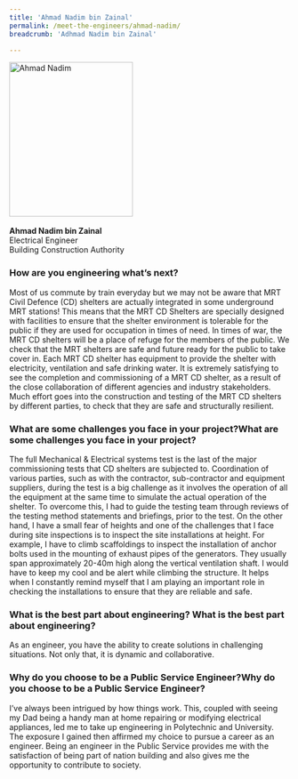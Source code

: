 ```yaml
---
title: 'Ahmad Nadim bin Zainal'
permalink: /meet-the-engineers/ahmad-nadim/
breadcrumb: 'Adhmad Nadim bin Zainal'

---
```



<img src="/images/nadim.jpg" alt="Ahmad Nadim" style="width:222px;height:278px;" align="left">
<br clear="left">
<br>
<strong>Ahmad Nadim bin Zainal</strong>
<br> Electrical Engineer
<br> Building Construction Authority

### How are you engineering what’s next?

Most of us commute by train everyday but we may not be aware that MRT Civil Defence (CD) shelters are actually integrated in some underground MRT stations! This means that the MRT CD Shelters are specially designed with facilities to ensure that the shelter environment is tolerable for the public if they are used for occupation in times of need. In times of war, the MRT CD shelters will be a place of refuge for the members of the public. We check that the MRT shelters are safe and future ready for the public to take cover in. Each MRT CD shelter has equipment to provide the shelter with electricity, ventilation and safe drinking water. It is extremely satisfying to see the completion and commissioning of a MRT CD shelter, as a result of the close collaboration of different agencies and industry stakeholders. Much effort goes into the construction and testing of the MRT CD shelters by different parties, to check that they are safe and structurally resilient.

### What are some challenges you face in your project?What are some challenges you face in your project?

The full Mechanical & Electrical systems test is the last of the major commissioning tests that CD shelters are subjected to. Coordination of various parties, such as with the contractor, sub-contractor and equipment suppliers, during the test is a big challenge as it involves the operation of all the equipment at the same time to simulate the actual operation of the shelter. To overcome this, I had to guide the testing team through reviews of the testing method statements and briefings, prior to the test. On the other hand, I have a small fear of heights and one of the challenges that I face during site inspections is to inspect the site installations at height. For example, I have to climb scaffoldings to inspect the installation of anchor bolts used in the mounting of exhaust pipes of the generators. They usually span approximately 20-40m high along the vertical ventilation shaft. I would have to keep my cool and be alert while climbing the structure. It helps when I constantly remind myself that I am playing an important role in checking the installations to ensure that they are reliable and safe.

### What is the best part about engineering? What is the best part about engineering?

As an engineer, you have the ability to create solutions in challenging situations. Not only that, it is dynamic and collaborative.

### Why do you choose to be a Public Service Engineer?Why do you choose to be a Public Service Engineer?

I’ve always been intrigued by how things work. This, coupled with seeing my Dad being a handy man at home repairing or modifying electrical appliances, led me to take up engineering in Polytechnic and University. The exposure I gained then affirmed my choice to pursue a career as an engineer. Being an engineer in the Public Service provides me with the satisfaction of being part of nation building and also gives me the opportunity to contribute to society.
